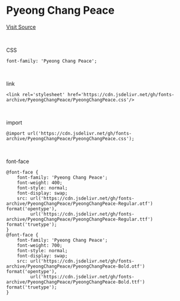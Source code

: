 # Pyeong Chang Peace

[Visit Source](https://www.pc.go.kr/portal/intro/intro-summary/pcFont)

&nbsp;

CSS

```
font-family: 'Pyeong Chang Peace';
```

&nbsp;

link

```
<link rel='stylesheet' href='https://cdn.jsdelivr.net/gh/fonts-archive/PyeongChangPeace/PyeongChangPeace.css'/>
```

&nbsp;

import

```
@import url('https://cdn.jsdelivr.net/gh/fonts-archive/PyeongChangPeace/PyeongChangPeace.css');
```

&nbsp;

font-face

```
@font-face {
    font-family: 'Pyeong Chang Peace';
    font-weight: 400;
    font-style: normal;
    font-display: swap;
    src: url('https://cdn.jsdelivr.net/gh/fonts-archive/PyeongChangPeace/PyeongChangPeace-Regular.otf') format('opentype'),
         url('https://cdn.jsdelivr.net/gh/fonts-archive/PyeongChangPeace/PyeongChangPeace-Regular.ttf') format('truetype');
}
@font-face {
    font-family: 'Pyeong Chang Peace';
    font-weight: 700;
    font-style: normal;
    font-display: swap;
    src: url('https://cdn.jsdelivr.net/gh/fonts-archive/PyeongChangPeace/PyeongChangPeace-Bold.otf') format('opentype'),
         url('https://cdn.jsdelivr.net/gh/fonts-archive/PyeongChangPeace/PyeongChangPeace-Bold.ttf') format('truetype');
}
```
